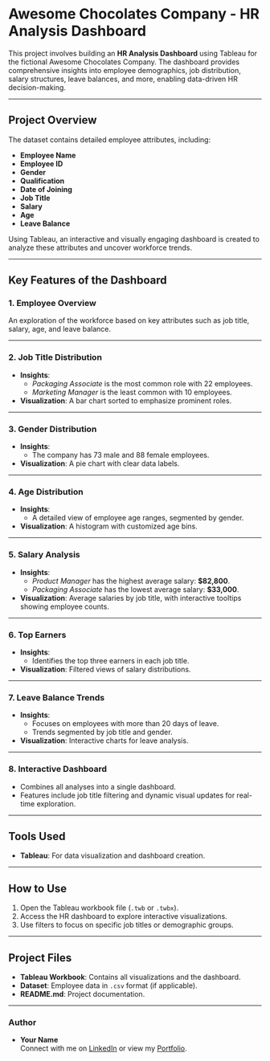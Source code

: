 # Awesome Chocolates Company - HR Analysis Dashboard

This project involves building an **HR Analysis Dashboard** using Tableau for the fictional Awesome Chocolates Company. The dashboard provides comprehensive insights into employee demographics, job distribution, salary structures, leave balances, and more, enabling data-driven HR decision-making.

---

## Project Overview

The dataset contains detailed employee attributes, including:
- **Employee Name**  
- **Employee ID**  
- **Gender**  
- **Qualification**  
- **Date of Joining**  
- **Job Title**  
- **Salary**  
- **Age**  
- **Leave Balance**

Using Tableau, an interactive and visually engaging dashboard is created to analyze these attributes and uncover workforce trends.

---

## Key Features of the Dashboard

### 1. **Employee Overview**
An exploration of the workforce based on key attributes such as job title, salary, age, and leave balance.

---

### 2. **Job Title Distribution**
- **Insights**: 
  - *Packaging Associate* is the most common role with 22 employees.
  - *Marketing Manager* is the least common with 10 employees.
- **Visualization**: A bar chart sorted to emphasize prominent roles.

---

### 3. **Gender Distribution**
- **Insights**: 
  - The company has 73 male and 88 female employees.
- **Visualization**: A pie chart with clear data labels.

---

### 4. **Age Distribution**
- **Insights**: 
  - A detailed view of employee age ranges, segmented by gender.
- **Visualization**: A histogram with customized age bins.

---

### 5. **Salary Analysis**
- **Insights**: 
  - *Product Manager* has the highest average salary: **$82,800**.
  - *Packaging Associate* has the lowest average salary: **$33,000**.
- **Visualization**: Average salaries by job title, with interactive tooltips showing employee counts.

---

### 6. **Top Earners**
- **Insights**: 
  - Identifies the top three earners in each job title.
- **Visualization**: Filtered views of salary distributions.

---

### 7. **Leave Balance Trends**
- **Insights**: 
  - Focuses on employees with more than 20 days of leave.
  - Trends segmented by job title and gender.
- **Visualization**: Interactive charts for leave analysis.

---

### 8. **Interactive Dashboard**
- Combines all analyses into a single dashboard.
- Features include job title filtering and dynamic visual updates for real-time exploration.

---

## Tools Used
- **Tableau**: For data visualization and dashboard creation.

---

## How to Use
1. Open the Tableau workbook file (`.twb` or `.twbx`).
2. Access the HR dashboard to explore interactive visualizations.
3. Use filters to focus on specific job titles or demographic groups.

---

## Project Files
- **Tableau Workbook**: Contains all visualizations and the dashboard.
- **Dataset**: Employee data in `.csv` format (if applicable).
- **README.md**: Project documentation.

---

### Author
- **Your Name**  
  Connect with me on [LinkedIn](https://www.linkedin.com/in/vedadriharith/) or view my [Portfolio](https://vedadriharith.github.io/Portfolio/).
